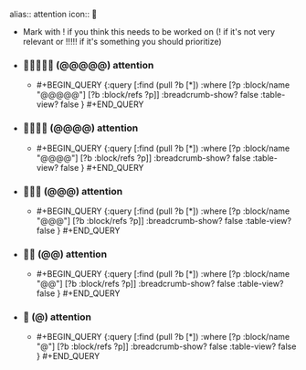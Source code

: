 alias:: attention
icon:: 🚩
- Mark with ! if you think this needs to be worked on (! if it's not very relevant or !!!!! if it's something you should prioritize)
- ### 🚩🚩🚩🚩🚩 (@@@@@) attention
  - #+BEGIN_QUERY
    {:query [:find (pull ?b [*])
      :where
      [?p :block/name "@@@@@"]
      [?b :block/refs ?p]]
    :breadcrumb-show? false
    :table-view? false
    }
    #+END_QUERY

- ### 🚩🚩🚩🚩 (@@@@) attention
  - #+BEGIN_QUERY
    {:query [:find (pull ?b [*])
      :where
      [?p :block/name "@@@@"]
      [?b :block/refs ?p]]
    :breadcrumb-show? false
    :table-view? false
    }
    #+END_QUERY

- ### 🚩🚩🚩 (@@@) attention
  - #+BEGIN_QUERY
    {:query [:find (pull ?b [*])
      :where
      [?p :block/name "@@@"]
      [?b :block/refs ?p]]
    :breadcrumb-show? false
    :table-view? false
    }
    #+END_QUERY

- ### 🚩🚩 (@@) attention
  - #+BEGIN_QUERY
    {:query [:find (pull ?b [*])
      :where
      [?p :block/name "@@"]
      [?b :block/refs ?p]]
    :breadcrumb-show? false
    :table-view? false
    }
    #+END_QUERY

- ### 🚩 (@) attention
  - #+BEGIN_QUERY
    {:query [:find (pull ?b [*])
      :where
      [?p :block/name "@"]
      [?b :block/refs ?p]]
    :breadcrumb-show? false
    :table-view? false
    }
    #+END_QUERY


